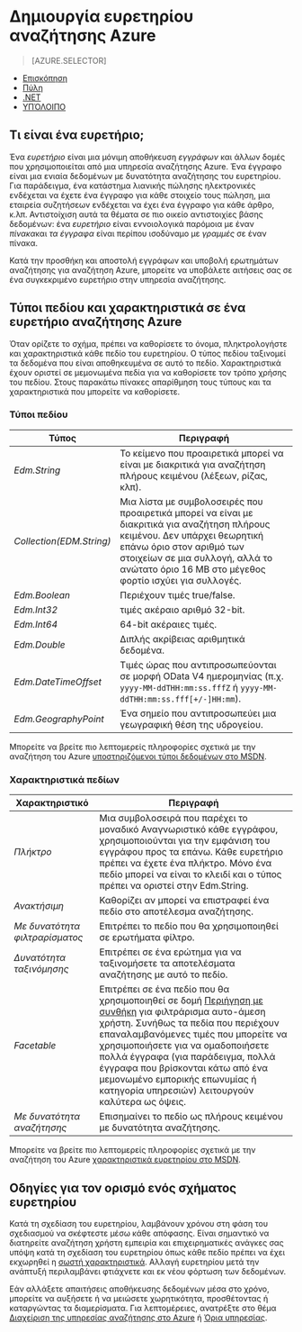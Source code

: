 <properties
    pageTitle="Δημιουργία ευρετηρίου αναζήτησης Azure | Microsoft Azure | Υπηρεσία αναζήτησης φιλοξενούμενη cloud"
    description="Τι είναι ένα ευρετήριο στο πλαίσιο Αναζήτηση Azure και πώς χρησιμοποιούνται;"
    services="search"
    manager="jhubbard"
    documentationCenter=""
    authors="ashmaka"
/>

<tags
    ms.service="search"
    ms.devlang="na"
    ms.workload="search"
    ms.topic="get-started-article"
    ms.tgt_pltfrm="na"
    ms.date="08/29/2016"
    ms.author="ashmaka"/>

# <a name="create-an-azure-search-index"></a>Δημιουργία ευρετηρίου αναζήτησης Azure
> [AZURE.SELECTOR]
- [Επισκόπηση](search-what-is-an-index.md)
- [Πύλη](search-create-index-portal.md)
- [.NET](search-create-index-dotnet.md)
- [ΥΠΌΛΟΙΠΟ](search-create-index-rest-api.md)

## <a name="what-is-an-index"></a>Τι είναι ένα ευρετήριο;

Ένα *ευρετήριο* είναι μια μόνιμη αποθήκευση *εγγράφων* και άλλων δομές που χρησιμοποιείται από μια υπηρεσία αναζήτησης Azure. Ένα έγγραφο είναι μια ενιαία δεδομένων με δυνατότητα αναζήτησης του ευρετηρίου. Για παράδειγμα, ένα κατάστημα λιανικής πώλησης ηλεκτρονικές ενδέχεται να έχετε ένα έγγραφο για κάθε στοιχείο τους πώληση, μια εταιρεία συζητήσεων ενδέχεται να έχει ένα έγγραφο για κάθε άρθρο, κ.λπ. Αντιστοίχιση αυτά τα θέματα σε πιο οικείο αντιστοιχίες βάσης δεδομένων: ένα *ευρετήριο* είναι εννοιολογικά παρόμοια με έναν *πίνακα*και *τα έγγραφα* είναι περίπου ισοδύναμο με *γραμμές* σε έναν πίνακα.

Κατά την προσθήκη και αποστολή εγγράφων και υποβολή ερωτημάτων αναζήτησης για αναζήτηση Azure, μπορείτε να υποβάλετε αιτήσεις σας σε ένα συγκεκριμένο ευρετήριο στην υπηρεσία αναζήτησης.

## <a name="field-types-and-attributes-in-an-azure-search-index"></a>Τύποι πεδίου και χαρακτηριστικά σε ένα ευρετήριο αναζήτησης Azure

Όταν ορίζετε το σχήμα, πρέπει να καθορίσετε το όνομα, πληκτρολογήστε και χαρακτηριστικά κάθε πεδίο του ευρετηρίου. Ο τύπος πεδίου ταξινομεί τα δεδομένα που είναι αποθηκευμένα σε αυτό το πεδίο. Χαρακτηριστικά έχουν οριστεί σε μεμονωμένα πεδία για να καθορίσετε τον τρόπο χρήσης του πεδίου. Στους παρακάτω πίνακες απαρίθμηση τους τύπους και τα χαρακτηριστικά που μπορείτε να καθορίσετε.


### <a name="field-types"></a>Τύποι πεδίου
|Τύπος|Περιγραφή|
|------------|-----------|
|*Edm.String*|Το κείμενο που προαιρετικά μπορεί να είναι με διακριτικά για αναζήτηση πλήρους κειμένου (λέξεων, ρίζας, κλπ).|
|*Collection(EDM.String)*|Μια λίστα με συμβολοσειρές που προαιρετικά μπορεί να είναι με διακριτικά για αναζήτηση πλήρους κειμένου. Δεν υπάρχει θεωρητική επάνω όριο στον αριθμό των στοιχείων σε μια συλλογή, αλλά το ανώτατο όριο 16 MB στο μέγεθος φορτίο ισχύει για συλλογές.|
|*Edm.Boolean*|Περιέχουν τιμές true/false.|
|*Edm.Int32*|τιμές ακέραιο αριθμό 32-bit.|
|*Edm.Int64*|64-bit ακέραιες τιμές.|
|*Edm.Double*|Διπλής ακρίβειας αριθμητικά δεδομένα.|
|*Edm.DateTimeOffset*|Τιμές ώρας που αντιπροσωπεύονται σε μορφή OData V4 ημερομηνίας (π.χ. `yyyy-MM-ddTHH:mm:ss.fffZ` ή `yyyy-MM-ddTHH:mm:ss.fff[+/-]HH:mm`).|
|*Edm.GeographyPoint*|Ένα σημείο που αντιπροσωπεύει μια γεωγραφική θέση της υδρογείου.|

Μπορείτε να βρείτε πιο λεπτομερείς πληροφορίες σχετικά με την αναζήτηση του Azure [υποστηριζόμενοι τύποι δεδομένων στο MSDN](https://msdn.microsoft.com/library/azure/dn798938.aspx).



### <a name="field-attributes"></a>Χαρακτηριστικά πεδίων
|Χαρακτηριστικό|Περιγραφή|
|------------|-----------|
|*Πλήκτρο*|Μια συμβολοσειρά που παρέχει το μοναδικό Αναγνωριστικό κάθε εγγράφου, χρησιμοποιούνται για την εμφάνιση του εγγράφου προς τα επάνω. Κάθε ευρετήριο πρέπει να έχετε ένα πλήκτρο. Μόνο ένα πεδίο μπορεί να είναι το κλειδί και ο τύπος πρέπει να οριστεί στην Edm.String.|
|*Ανακτήσιμη*|Καθορίζει αν μπορεί να επιστραφεί ένα πεδίο στο αποτέλεσμα αναζήτησης.|
|*Με δυνατότητα φιλτραρίσματος*|Επιτρέπει το πεδίο που θα χρησιμοποιηθεί σε ερωτήματα φίλτρο.|
|*Δυνατότητα ταξινόμησης*|Επιτρέπει σε ένα ερώτημα για να ταξινομήσετε τα αποτελέσματα αναζήτησης με αυτό το πεδίο.|
|*Facetable*|Επιτρέπει σε ένα πεδίο που θα χρησιμοποιηθεί σε δομή [Περιήγηση με συνθήκη](search-faceted-navigation.md) για φιλτράρισμα αυτο-άμεση χρήστη. Συνήθως τα πεδία που περιέχουν επαναλαμβανόμενες τιμές που μπορείτε να χρησιμοποιήσετε για να ομαδοποιήσετε πολλά έγγραφα (για παράδειγμα, πολλά έγγραφα που βρίσκονται κάτω από ένα μεμονωμένο εμπορικής επωνυμίας ή κατηγορία υπηρεσιών) λειτουργούν καλύτερα ως όψεις.|
|*Με δυνατότητα αναζήτησης*|Επισημαίνει το πεδίο ως πλήρους κειμένου με δυνατότητα αναζήτησης.|

Μπορείτε να βρείτε πιο λεπτομερείς πληροφορίες σχετικά με την αναζήτηση του Azure [χαρακτηριστικά ευρετηρίου στο MSDN](https://msdn.microsoft.com/library/azure/dn798941.aspx).



## <a name="guidance-for-defining-an-index-schema"></a>Οδηγίες για τον ορισμό ενός σχήματος ευρετηρίου

Κατά τη σχεδίαση του ευρετηρίου, λαμβάνουν χρόνου στη φάση του σχεδιασμού να σκέφτεστε μέσω κάθε απόφασης. Είναι σημαντικό να διατηρείτε αναζήτηση χρήστη εμπειρία και επιχειρηματικές ανάγκες σας υπόψη κατά τη σχεδίαση του ευρετηρίου όπως κάθε πεδίο πρέπει να έχει εκχωρηθεί η [σωστή χαρακτηριστικά](https://msdn.microsoft.com/library/azure/dn798941.aspx). Αλλαγή ευρετηρίου μετά την ανάπτυξή περιλαμβάνει φτιάχνετε και εκ νέου φόρτωση των δεδομένων.


Εάν αλλάξετε απαιτήσεις αποθήκευσης δεδομένων μέσα στο χρόνο, μπορείτε να αυξήσετε ή να μειώσετε χωρητικότητα, προσθέτοντας ή καταργώντας τα διαμερίσματα. Για λεπτομέρειες, ανατρέξτε στο θέμα [Διαχείριση της υπηρεσίας αναζήτησης στο Azure](search-manage.md) ή [Όρια υπηρεσίας](search-limits-quotas-capacity.md).
